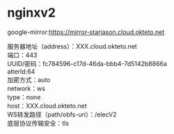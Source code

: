 # nginxv2

google-mirror:https://mirror-starjason.cloud.okteto.net  


服务器地址（address）：XXX.cloud.okteto.net    
端口：443    
UUID/密码：fc784596-c17d-46da-bbb4-7d5142b8866a    
alterId:64   
加密方式：auto    
network：ws   
type：none   
host：XXX.cloud.okteto.net   
WS转发路径（path/obfs-uri）：/elecV2   
底层协议传输安全：tls   
